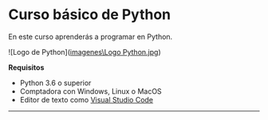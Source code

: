 # Curso básico de Python


En este curso aprenderás a programar en Python.

![Logo de Python]([imagenes\Logo Python.jpg](https://github.com/edgarpineda1971/curso-basico-python/blob/main/imagenes/Logo%20Python.jpg))

**Requisitos**
- Python 3.6 o superior
- Comptadora con Windows, Linux o MacOS
- Editor de texto como [Visual Studio Code](https://code.visualstudio.com/)
_______________________________


